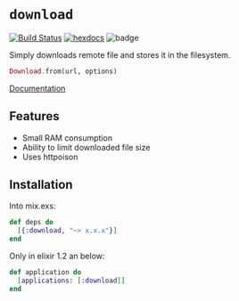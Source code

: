 # `download`

[![Build Status](https://travis-ci.org/asiniy/download.svg?branch=master)](https://travis-ci.org/asiniy/download)
[![hexdocs](https://img.shields.io/badge/hex-docs-brightgreen.svg)](https://hexdocs.pm/download/Download.html#from/2)
![badge](https://img.shields.io/hexpm/v/download.svg)

Simply downloads remote file and stores it in the filesystem.

``` elixir
Download.from(url, options)
```

[Documentation](https://hexdocs.pm/download/Download.html#from/2)

## Features

* Small RAM consumption
* Ability to limit downloaded file size
* Uses httpoison

## Installation
Into mix.exs:
```elixir
def deps do
  [{:download, "~> x.x.x"}]
end
```
Only in elixir 1.2 an below:
``` elixir
def application do
  [applications: [:download]]
end
```
